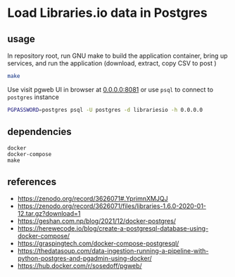 # Load Libraries.io data in Postgres

## usage

In repository root, run GNU make to build the application container, bring up
services, and run the application (download, extract, copy CSV to post
)
```bash
make
```

Use visit pgweb UI in browser at [0.0.0.0:8081](0.0.0.0:81) or use `psql` to
connect to `postgres` instance
```bash
PGPASSWORD=postgres psql -U postgres -d librariesio -h 0.0.0.0
```

## dependencies

```
docker
docker-compose
make
```

## references

- https://zenodo.org/record/3626071#.YprimnXMJQJ
- https://zenodo.org/record/3626071/files/libraries-1.6.0-2020-01-12.tar.gz?download=1
- https://geshan.com.np/blog/2021/12/docker-postgres/
- https://herewecode.io/blog/create-a-postgresql-database-using-docker-compose/
- https://graspingtech.com/docker-compose-postgresql/
- https://thedatasoup.com/data-ingestion-running-a-pipeline-with-python-postgres-and-pgadmin-using-docker/
- https://hub.docker.com/r/sosedoff/pgweb/

